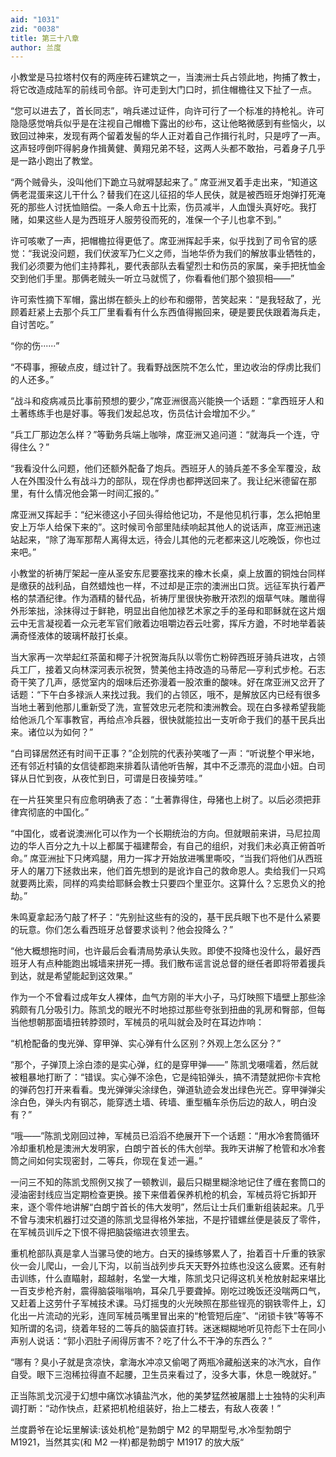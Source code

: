 ```yaml
---
aid: "1031"
zid: "0038"
title: 第三十八章
author: 兰度
---
```


小教堂是马拉塔村仅有的两座砖石建筑之一，当澳洲士兵占领此地，拘捕了教士，将它改造成陆军的前线司令部。许可走到大门口时，抓住帽檐往又下扯了一点。

“您可以进去了，首长同志”，哨兵递过证件，向许可行了一个标准的持枪礼。许可隐隐感觉哨兵似乎是在注视自己帽檐下露出的纱布，这让他略微感到有些恼火，以致回过神来，发现有两个留着发髻的华人正对着自己作揖行礼时，只是哼了一声。这声轻哼倒吓得躬身作揖黄健、黄翔兄弟不轻，这两人头都不敢抬，弓着身子几乎是一路小跑出了教堂。

“两个贼骨头，没叫他们下跪立马就嘚瑟起来了。” 席亚洲叉着手走出来，“知道这俩老混蛋来这儿干什么？替我们在这儿征招的华人民伕，就是被西班牙炮弹打死淹死的那些人讨抚恤赔偿。一条人命五十比索，伤员减半，人血馒头真好吃。我打赌，如果这些人是为西班牙人服劳役而死的，准保一个子儿也拿不到。”

许可咳嗽了一声，把帽檐拉得更低了。席亚洲挥起手来，似乎找到了司令官的感觉：“我说没问题，我们伏波军乃仁义之师，当地华侨为我们的解放事业牺牲的，我们必须要为他们主持葬礼，要代表部队去看望烈士和伤员的家属，亲手把抚恤金交到他们手里。那俩老贼头一听立马就慌了，你看看他们那个狼狈相——”

许可索性摘下军帽，露出绑在额头上的纱布和绷带，苦笑起来：“是我轻敌了，光顾着赶紧上去那个兵工厂里看看有什么东西值得搬回来，硬是要民伕跟着海兵走，自讨苦吃。”

“你的伤······”

“不碍事，擦破点皮，缝过针了。我看野战医院不怎么忙，里边收治的俘虏比我们的人还多。”

“战斗和疫病减员比事前预想的要少，”席亚洲很高兴能换一个话题：“拿西班牙人和土著练练手也是好事。等我们发起总攻，伤员估计会增加不少。”

“兵工厂那边怎么样？”等勤务兵端上咖啡，席亚洲又追问道：“就海兵一个连，守得住么？”

“我看没什么问题，他们还额外配备了炮兵。西班牙人的骑兵差不多全军覆没，敌人在外围没什么有战斗力的部队，现在俘虏也都押送回来了。我让纪米德留在那里，有什么情况他会第一时间汇报的。”

席亚洲又挥起手：“纪米德这小子回头得给他记功，不是他见机行事，怎么把帕里安上万华人给保下来的”。这时候司令部里陆续响起其他人的说话声，席亚洲迅速站起来，“除了海军那帮人离得太远，待会儿其他的元老都来这儿吃晚饭，你也过来吧。”

小教堂的祈祷厅架起一座从圣安东尼要塞找来的橡木长桌，桌上放置的铜烛台同样是缴获的战利品，自然蜡烛也一样，不过却是正宗的澳洲出口货。远征军执行着严格的禁酒纪律。作为酒精的替代品，祈祷厅里很快弥散开浓烈的烟草气味。雕凿得外形笨拙，涂抹得过于鲜艳，明显出自他加禄艺术家之手的圣母和耶稣就在这片烟云中无言凝视着一众元老军官们敞着边咀嚼边吞云吐雾，挥斥方遒，不时地举着装满奇怪液体的玻璃杯敲打长桌。

当大家再一次举起红茶菌和椰子汁祝贺海兵队以零伤亡粉碎西班牙骑兵进攻，占领兵工厂，接着又向林深河表示祝贺，赞美他主持改造的马蒂尼—亨利式步枪。石志奇干笑了几声，感觉室内的烟味后还弥漫着一股浓重的酸味。好在席亚洲又岔开了话题：“下午白多禄派人来找过我。我们的占领区，哦不，是解放区内已经有很多当地土著到他那儿重新受了洗，宣誓效忠元老院和澳洲教会。现在白多禄希望我能给他派几个军事教官，再给点冷兵器，很快就能拉出一支听命于我们的基干民兵出来。诸位以为如何？”

“白司铎居然还有时间干正事？”企划院的代表孙笑嗤了一声：“听说整个甲米地，还有邻近村镇的女信徒都跑来排着队请他听告解，其中不乏漂亮的混血小妞。白司铎从日忙到夜，从夜忙到日，可谓是日夜操劳哇。”

在一片狂笑里只有应愈明确表了态：“土著靠得住，母猪也上树了。以后必须把菲律宾彻底的中国化。”

“中国化，或者说澳洲化可以作为一个长期统治的方向。但就眼前来讲，马尼拉周边的华人百分之九十以上都属于福建帮会，有自己的组织，对我们未必真正俯首听命。” 席亚洲扯下只烤鸡腿，用力一挥才开始放进嘴里嘶咬，“当我们将他们从西班牙人的屠刀下拯救出来，他们首先想到的是讹诈自己的救命恩人。卖给我们一只鸡就要两比索，同样的鸡卖给耶稣会教士只要四个里亚尔。这算什么？忘恩负义的抢劫。”

朱鸣夏拿起汤勺敲了杯子：“先别扯这些有的没的，基干民兵眼下也不是什么紧要的玩意。你们怎么看西班牙总督要求谈判？他会投降么？”

“他大概想拖时间，也许最后会看清局势承认失败。即使不投降也没什么，最好西班牙人有点种能跑出城墙来拼死一搏。我们散布谣言说总督的继任者即将带着援兵到达，就是希望能起到这效果。”

作为一个不曾看过成年女人裸体，血气方刚的半大小子，马灯映照下墙壁上那些涂鸦颇有几分吸引力。陈凯戈的眼光不时地掠过那些夸张到扭曲的乳房和臀部，但每当他想朝那面墙扭转脖颈时，军械员的吼叫就会及时在耳边炸响：

“机枪配备的曳光弹、穿甲弹、实心弹有什么区别？外观上怎么区分？”

“那个，子弹顶上涂白漆的是实心弹，红的是穿甲弹——” 陈凯戈嗫嚅着，然后就被粗暴地打断了：“错误。实心弹不涂色，它是纯铅弹头，搞不清楚就把你卡宾枪的弹药包打开来看看。曳光弹弹尖涂绿色，弹道轨迹会发出绿色光芒。穿甲弹弹尖涂白色，弹头内有钢芯，能穿透土墙、砖墙、重型楯车杀伤后边的敌人，明白没有？”

“哦——”陈凯戈刚回过神，军械员已滔滔不绝展开下一个话题：“用水冷套筒循环冷却重机枪是澳洲大发明家，白朗宁首长的伟大创举。我昨天讲解了枪管和水冷套筒之间如何实现密封，二等兵，你现在复述一遍。”

一问三不知的陈凯戈照例又挨了一顿教训，最后只糊里糊涂地记住了缠在套筒口的浸油密封线应当定期检查更换。接下来借着保养机枪的机会，军械员将它拆卸开来，逐个零件地讲解“白朗宁首长的伟大发明”，然后让士兵们重新组装起来。几乎不曾与澳宋机器打过交道的陈凯戈显得格外笨拙，不是拧错螺丝便是装反了零件，在军械员训斥之下恨不得把脑袋缩进衣领里去。

重机枪部队真是拿人当骡马使的地方。白天的操练够累人了，抬着百十斤重的铁家伙一会儿爬山，一会儿下沟，以前当战列步兵天天野外拉练也没这么疲累。还有射击训练，什么直瞄射，超越射，名堂一大堆，陈凯戈只记得这机关枪放射起来堪比一百支步枪齐射，震得脑袋嗡嗡响，耳朵几乎要聋掉。刚吃过晚饭还没喘两口气，又赶着上这劳什子军械技术课。马灯摇曳的火光映照在那些锃亮的钢铁零件上，幻化出一片流动的光彩，连同军械员嘴里冒出来的“枪管短后座”、“闭锁卡铁”等等不知所谓的名词，绕着年轻的二等兵的脑袋直打转。迷迷糊糊地听见符彪下士在同小声别人说话：“郭小泗肚子闹得厉害不？吃了什么不干净的东西么？”

“哪有？臭小子就是贪凉快，拿海水冲凉又偷喝了两瓶冷藏船送来的冰汽水，自作自受。眼下三泡稀拉得直不起腰，卫生员来看过了，没多大事，休息一晚就好。”

正当陈凯戈沉浸于幻想中痛饮冰镇盐汽水，他的美梦猛然被屠腊上士独特的尖利声调打断：“动作快点，赶紧把机枪组装好，抬上二楼去，有敌人夜袭！”

兰度爵爷在论坛里解读:该处机枪“是勃朗宁 M2 的早期型号,水冷型勃朗宁 M1921，当然其实(和 M2 一样)都是勃朗宁 M1917 的放大版“
